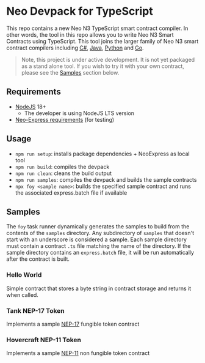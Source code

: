 # Neo Devpack for TypeScript

This repo contains a new Neo N3 TypeScript smart contract compiler. In other words, the tool in this repo 
allows you to write Neo N3 Smart Contracts using TypeScript. This tool joins the larger family of Neo 
N3 smart contract compilers including [C#](https://github.com/neo-project/neo-devpack-dotnet),
[Java](https://neow3j.io/#/neo-n3/smart_contract_development/introduction), 
[Python](https://github.com/CityOfZion/neo3-boa)
and [Go](https://github.com/nspcc-dev/neo-go/blob/master/docs/compiler.md).

> Note, this project is under active development. It is not yet packaged as a stand alone tool.
> If you wish to try it with your own contract, please see the [Samples](#samples) section below.

## Requirements

* [NodeJS](https://nodejs.org/) 18+
  * The developer is using NodeJS LTS version
* [Neo-Express requirements](https://github.com/neo-project/neo-express#requirements) (for testing)

## Usage

* `npm run setup`: installs package dependencies + NeoExpress as local tool
* `npm run build`: compiles the devpack
* `npm run clean`: cleans the build output
* `npm run samples`: compiles the devpack and builds the sample contracts
* `npx foy <sample name>`: builds the specified sample contract and runs the associated express.batch file if available

## Samples

The `foy` task runner dynamically generates the samples to build from the contents of the `samples` directory. 
Any subdirectory of `samples` that doesn't start with an underscore is considered a sample.
Each sample directory must contain a contract `.ts` file matching the name of the directory.
If the sample directory contains an `express.batch` file, it will be run automatically after the contract is built.

### Hello World

Simple contract that stores a byte string in contract storage and returns it when called.

### Tank NEP-17 Token

Implements a sample [NEP-17](https://github.com/neo-project/proposals/blob/master/nep-17.mediawiki) fungible token contract

### Hovercraft NEP-11 Token

Implements a sample [NEP-11](https://github.com/neo-project/proposals/blob/master/nep-11.mediawiki) non fungible token contract

